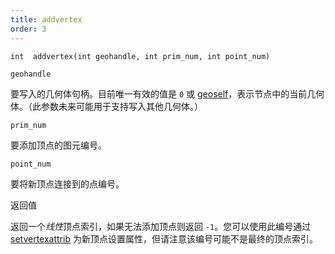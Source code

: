 ```yaml
---
title: addvertex
order: 3
---
```


`int  addvertex(int geohandle, int prim_num, int point_num)` 

`geohandle` 

要写入的几何体句柄。目前唯一有效的值是 `0` 或 [geoself](./geoself "返回当前几何体的句柄。")，表示节点中的当前几何体。（此参数未来可能用于支持写入其他几何体。） 

`prim_num` 

要添加顶点的图元编号。 

`point_num` 

要将新顶点连接到的点编号。 

返回值 

返回一个*线性*顶点索引，如果无法添加顶点则返回 `-1`。您可以使用此编号通过 [setvertexattrib](../attributes-and-intrinsics/setvertexattrib "设置几何体中的顶点属性。") 为新顶点设置属性，但请注意该编号可能不是最终的顶点索引。
